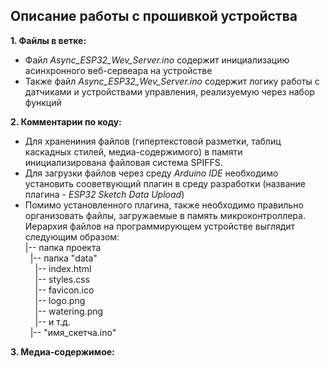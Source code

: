 ## Описание работы с прошивкой устройства

**1. Файлы в ветке:**
 - Файл *Async_ESP32_Wev_Server.ino* содержит инициализацию асинхронного веб-сервеара на устройстве
 - Также файл *Async_ESP32_Wev_Server.ino* содержит логику работы с датчиками и устройствами управления, реализуемую через набор функций

**2. Комментарии по коду:**
 - Для хранениния файлов (гипертекстовой разметки, таблиц каскадных стилей, медиа-содержимого) в памяти инициализирована файловая система SPIFFS.
 - Для загрузки файлов через среду *Arduino IDE* необходимо установить сооветвующий плагин в среду разработки (название плагина - *ESP32 Sketch Data Upload*)
 - Помимо установленного плагина, также необходимо правильно организовать файлы, загружаемые в память микроконтроллера. Иерархия файлов на программирующем устройстве выглядит следующим образом:  
 |-- папка проекта  
 &nbsp;&nbsp;|-- папка "data"  
 &nbsp;&nbsp;&nbsp;&nbsp;|-- index.html  
 &nbsp;&nbsp;&nbsp;&nbsp;|-- styles.css  
 &nbsp;&nbsp;&nbsp;&nbsp;|-- favicon.ico  
 &nbsp;&nbsp;&nbsp;&nbsp;|-- logo.png  
 &nbsp;&nbsp;&nbsp;&nbsp;|-- watering.png  
 &nbsp;&nbsp;&nbsp;&nbsp;|-- и т.д.  
 &nbsp;&nbsp;|-- "имя_скетча.ino"  

**3. Медиа-содержимое:**